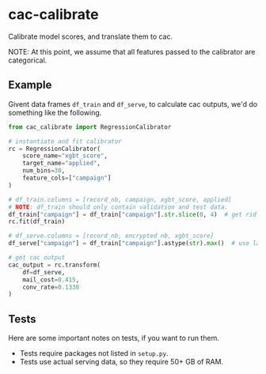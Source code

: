 # cac-calibrate
Calibrate model scores, and translate them to cac.

NOTE: At this point, we assume that all features passed to the calibrator are categorical.

## Example
Givent data frames `df_train` and `df_serve`, to calculate cac outputs, we'd do something like the following.
```python
from cac_calibrate import RegressionCalibrator

# instantiate and fit calibrator
rc = RegressionCalibrator(
    score_name="xgbt_score",
    target_name="applied",
    num_bins=30,
    feature_cols=["campaign"]
)

# df_train.columns = [record_nb, campaign, xgbt_score, applied]
# NOTE: df_train should only contain validation and test data.
df_train["campaign"] = df_train["campaign"].str.slice(0, 4)  # get rid of A, B, ... suffixes
rc.fit(df_train)

# df_serve.columns = [record_nb, encrypted_nb, xgbt_score]
df_serve["campaign"] = df_train["campaign"].astype(str).max()  # use latest campaign as feature

# get cac output
cac_output = rc.transform(
    df=df_serve,
    mail_cost=0.415,
    conv_rate=0.1338
)
```

## Tests
Here are some important notes on tests, if you want to run them.
* Tests require packages not listed in `setup.py`.
* Tests use actual serving data, so they require 50+ GB of RAM.